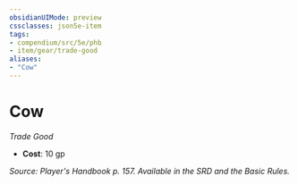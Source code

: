 ```yaml
---
obsidianUIMode: preview
cssclasses: json5e-item
tags:
- compendium/src/5e/phb
- item/gear/trade-good
aliases: 
- "Cow"
---
```

# Cow
*Trade Good*  

- **Cost**: 10 gp

*Source: Player's Handbook p. 157. Available in the SRD and the Basic Rules.*